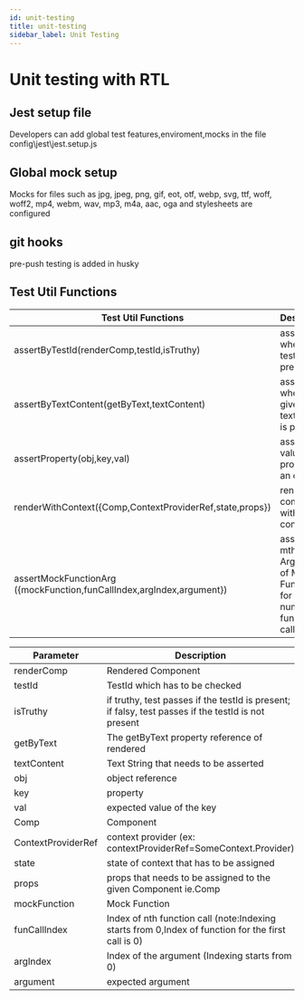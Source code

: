 ```yaml
---
id: unit-testing
title: unit-testing
sidebar_label: Unit Testing
---
```


# Unit testing with RTL
## Jest setup file
 Developers can add global test features,enviroment,mocks in the file config\jest\jest.setup.js
## Global mock setup
Mocks for files such as jpg, jpeg, png, gif, eot, otf, webp, svg, ttf, woff, woff2, mp4, webm, wav, mp3, m4a, aac, oga and stylesheets are configured
## git hooks
pre-push testing is added in husky
## Test Util Functions

| Test Util Functions                    | Description               |
| ------------------- | -------------------------------------------- |
| assertByTestId(renderComp,testId,isTruthy) | assert whether testId is present |
| assertByTextContent(getByText,textContent)                           | assert whether given textContent is present|
| assertProperty(obj,key,val)                                          |assert value of the property in an object|
| renderWithContext({Comp,ContextProviderRef,state,props})             | renders the component with given context|
| assertMockFunctionArg ({mockFunction,funCallIndex,argIndex,argument})|asserts the mth Argument of Mock Function for n number of function calls|



| Parameter                    | Description               |
| ------------------- | -------------------------------------------- |
| renderComp                                                           | Rendered Component|
| testId                                                               | TestId which has to be checked|
| isTruthy                                                            | if truthy, test passes if the testId is present; if falsy, test passes if the testId is not present|
| getByText                                                            | The getByText property reference of rendered| Component
| textContent                                                          | Text String that needs to be asserted|
| obj                                                                  | object reference |
| key                                                                  | property|
| val                                                                  | expected value of the key|
| Comp                                                                 | Component|
| ContextProviderRef                                                   |context provider (ex: contextProviderRef=SomeContext.Provider)|
| state                                                                | state of context that has to be assigned|
| props                                                                | props that needs to be assigned to the given Component ie.Comp|
| mockFunction                                                         | Mock Function|
| funCallIndex                                                         | Index of nth function call (note:Indexing starts from 0,Index of function for the first call is 0)|
| argIndex                                                             | Index of the argument (Indexing starts from 0)|
| argument                                                             |expected argument|